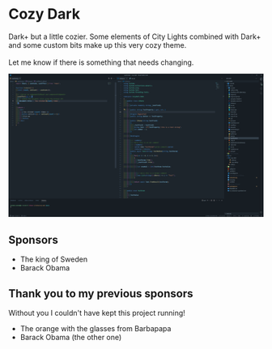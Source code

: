 # Cozy Dark

Dark+ but a little cozier. Some elements of City Lights combined with Dark+ and some custom bits make up this very cozy theme.
<br/> <br/>Let me know if there is something that needs changing.

![](./example.png)

## Sponsors

- The king of Sweden
- Barack Obama

## Thank you to my previous sponsors

Without you I couldn't have kept this project running!

- The orange with the glasses from Barbapapa
- Barack Obama (the other one)
